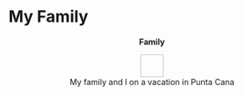# My Family
<p align = "center"> 
  <b> Family </b>
</p>

<p align = "center" > 
<img width = "40" height = "40" src.family.jpg><br>
  My family and I on a vacation in Punta Cana
</p>
